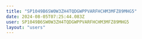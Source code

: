 ```yaml
---
title: "SP1049B6SW0W3ZH4TQDGWPPVARFHCHM3MFZ89MHG5"
date: 2024-08-05T07:25:44.083Z
user: SP1049B6SW0W3ZH4TQDGWPPVARFHCHM3MFZ89MHG5
layout: "users"
---
```

    